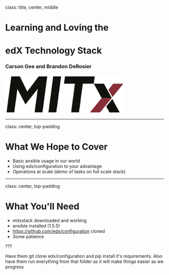 class: title, center, middle

# Learning and Loving the
# edX Technology Stack


### Carson Gee and Brandon DeRosier ###


![MITx logo](../assets/mitx.png)

---

class: center, top-padding

# What We Hope to Cover

- Basic ansible usage in our world
- Using edx/configuration to your advantage
- Operations at scale (demo of tasks on full scale stack)

---

class: center, top-padding

# What You'll Need

- mitxstack downloaded and working
- ansible installed (1.5.5)
- https://github.com/edx/configuration cloned
- Some patience

???

Have them git clone edx/configuration and pip install it's
requirements.  Also have them run everything from that folder as it
will make things easier as we progress

